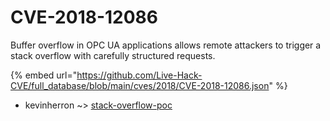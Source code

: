 # CVE-2018-12086

Buffer overflow in OPC UA applications allows remote attackers to trigger a stack overflow with carefully structured requests.

{% embed url="https://github.com/Live-Hack-CVE/full_database/blob/main/cves/2018/CVE-2018-12086.json" %}


* kevinherron ~> [stack-overflow-poc](https://zeste.alice-snow.ru/2018/database/cve-2018-12086/stack-overflow-poc-kevinherron)